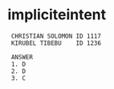 # impliciteintent
     
     CHRISTIAN SOLOMON ID 1117
     KIRUBEL TIBEBU    ID 1236
    
     ANSWER
     1. D
     2. D
     3. C
